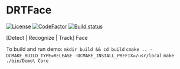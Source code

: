 # DRTFace

[![License](https://img.shields.io/badge/license-BSD%203--Clause-green.svg)](License.txt)
[![CodeFactor](https://www.codefactor.io/repository/github/project-10/drtface/badge)](https://www.codefactor.io/repository/github/project-10/drtface)
[![Build status](https://ci.appveyor.com/api/projects/status/lpyxixb9utmwaur3?svg=true)](https://ci.appveyor.com/project/Creator/drtface)

[Detect | Recognize | Track] Face

To build and run demo:
`mkdir build && cd build`
`cmake .. -DCMAKE_BUILD_TYPE=RELEASE -DCMAKE_INSTALL_PREFIX=/usr/local`
`make`
`./bin/Demo\ Core`